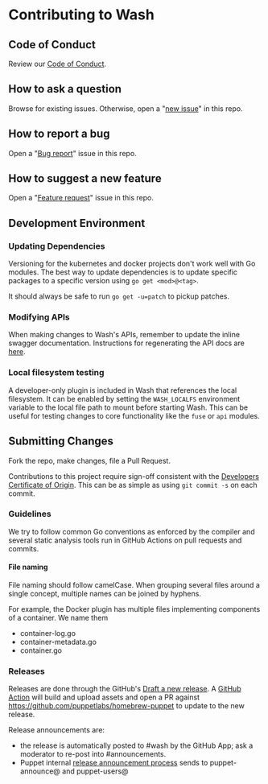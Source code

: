 # Contributing to Wash

## Code of Conduct

Review our [Code of Conduct](./CODE_OF_CONDUCT.md).

## How to ask a question

Browse for existing issues. Otherwise, open a "[new issue](https://github.com/puppetlabs/wash/issues/new)" in this repo.

## How to report a bug

Open a "[Bug report](https://github.com/puppetlabs/wash/issues/new?template=bug-report.md)" issue in this repo.

## How to suggest a new feature

Open a "[Feature request](https://github.com/puppetlabs/wash/issues/new?template=feature-request.md)" issue in this repo.

## Development Environment

### Updating Dependencies

Versioning for the kubernetes and docker projects don't work well with Go modules. The best way to update dependencies is to update specific packages to a specific version using `go get <mod>@<tag>`.

It should always be safe to run `go get -u=patch` to pickup patches.

### Modifying APIs

When making changes to Wash's APIs, remember to update the inline swagger documentation. Instructions for regenerating the API docs are [here](./website/README.md#regenerate-swagger-docs).

### Local filesystem testing

A developer-only plugin is included in Wash that references the local filesystem. It can be enabled by setting the `WASH_LOCALFS` environment variable to the local file path to mount before starting Wash. This can be useful for testing changes to core functionality like the `fuse` or `api` modules.

## Submitting Changes
Fork the repo, make changes, file a Pull Request.

Contributions to this project require sign-off consistent with the [Developers Certificate of Origin](https://developercertificate.org). This can be as simple as using `git commit -s` on each commit.

### Guidelines

We try to follow common Go conventions as enforced by the compiler and several static analysis tools run in GitHub Actions on pull requests and commits.

#### File naming

File naming should follow camelCase. When grouping several files around a single concept, multiple names can be joined by hyphens.

For example, the Docker plugin has multiple files implementing components of a container. We name them
- container-log.go
- container-metadata.go
- container.go

### Releases

Releases are done through the GitHub's [Draft a new release](https://github.com/puppetlabs/wash/releases/new). A [GitHub Action](https://github.com/puppetlabs/wash/blob/main/.github/workflows/release.yml) will build and upload assets and open a PR against https://github.com/puppetlabs/homebrew-puppet to update to the new release.

Release announcements are:

- the release is automatically posted to #wash by the GitHub App; ask a moderator to re-post into #announcements.
- Puppet internal [release announcement process](https://confluence.puppetlabs.com/display/PM/Sending+Product+Release+Announcements) sends to puppet-announce@ and puppet-users@
